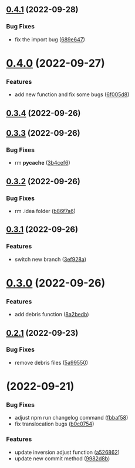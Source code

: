 ## [0.4.1](https://github.com/Jwindler/HiC-OpenCV/compare/v0.4.0...v0.4.1) (2022-09-28)


### Bug Fixes

* fix the import bug ([689e647](https://github.com/Jwindler/HiC-OpenCV/commit/689e64738ed6dcc1ac2e1e3926074b92d3a438f4))



# [0.4.0](https://github.com/Jwindler/HiC-OpenCV/compare/v0.3.4...v0.4.0) (2022-09-27)


### Features

* add new function and fix some bugs ([6f005d8](https://github.com/Jwindler/HiC-OpenCV/commit/6f005d8a07e7e7c759f95bcca1c5fef166a054e1))



## [0.3.4](https://github.com/Jwindler/HiC-OpenCV/compare/v0.3.3...v0.3.4) (2022-09-26)



## [0.3.3](https://github.com/Jwindler/HiC-OpenCV/compare/v0.3.2...v0.3.3) (2022-09-26)


### Bug Fixes

* rm __pycache__ ([3b4cef6](https://github.com/Jwindler/HiC-OpenCV/commit/3b4cef60c6b379db9ddd83c93d076d56c1999e43))



## [0.3.2](https://github.com/Jwindler/HiC-OpenCV/compare/v0.3.1...v0.3.2) (2022-09-26)


### Bug Fixes

* rm .idea folder ([b86f7a6](https://github.com/Jwindler/HiC-OpenCV/commit/b86f7a67ff62f5bc5248a5d247dff7a3db216392))



## [0.3.1](https://github.com/Jwindler/HiC-OpenCV/compare/v0.3.0...v0.3.1) (2022-09-26)


### Features

* switch new branch ([3ef928a](https://github.com/Jwindler/HiC-OpenCV/commit/3ef928af8840a83bf73be27392a2a2ffb23a885e))



# [0.3.0](https://github.com/Jwindler/HiC-OpenCV/compare/0.2.1...0.3.0) (2022-09-26)


### Features

* add debris function ([8a2bedb](https://github.com/Jwindler/HiC-OpenCV/commit/8a2bedb32660d45a9560a95aec7dc15ff90418b9))



## [0.2.1](https://github.com/Jwindler/HiC-OpenCV/compare/v0.2.0...v0.2.1) (2022-09-23)


### Bug Fixes

* remove debris files ([5a99550](https://github.com/Jwindler/HiC-OpenCV/commit/5a99550c0f8184d2fbccd78060f179d01de1c632))



#  (2022-09-21)


### Bug Fixes

* adjust npm run changelog command ([fbbaf58](https://github.com/Jwindler/HiC-OpenCV/commit/fbbaf584b4159d5c96a67ec88e6b392b0cf023b3))
* fix translocation bugs ([b0c0754](https://github.com/Jwindler/HiC-OpenCV/commit/b0c07546f48e2ee228ae12a3daee71c7a3a26b4d))


### Features

* update inversion adjust function ([a526862](https://github.com/Jwindler/HiC-OpenCV/commit/a5268620460e196e2116831b6c76119acff4986e))
* update new commit method ([9982d8b](https://github.com/Jwindler/HiC-OpenCV/commit/9982d8b9ba53baf138356c08051fbc269878db4c))



